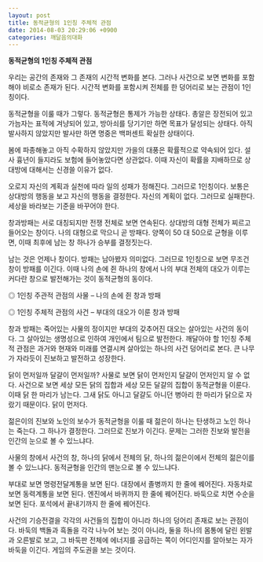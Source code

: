 ```yaml
---
layout: post
title: 동적균형의 1인칭 주체적 관점
date: 2014-08-03 20:29:06 +0900
categories: 깨달음의대화
---
```

**동적균형의 1인칭 주체적 관점** 

  


우리는 공간의 존재와 그 존재의 시간적 변화를 본다. 그러나 사건으로 보면 변화를 포함해야 비로소 존재가 된다. 시간적 변화를 포함시켜 전체를 한 덩어리로 보는 관점이 1인칭이다. 

  


동적균형을 이룰 때가 그렇다. 동적균형은 통제가 가능한 상태다. 총알은 장전되어 있고 가늠자는 표적에 겨냥되어 있고, 방아쇠를 당기기만 하면 목표가 달성되는 상태다. 아직 발사하지 않았지만 발사만 하면 명중은 백퍼센트 확실한 상태이다.

  


봄에 파종해놓고 아직 수확하지 않았지만 가을의 대풍은 확률적으로 약속되어 있다. 설사 흉년이 들지라도 보험에 들어놓았다면 상관없다. 이때 자신이 확률을 지배하므로 상대방에 대해서는 신경쓸 이유가 없다.

  


오로지 자신의 계획과 실천에 따라 일의 성패가 정해진다. 그러므로 1인칭이다. 보통은 상대방의 행동을 보고 자신의 행동을 결정한다. 자신의 계획이 없다. 그러므로 실패한다. 세상을 바라보는 기준을 바꾸어야 한다. 

  


창과방패는 서로 대칭되지만 전쟁 전체로 보면 연속된다. 상대방의 대형 전체가 찌르고 들어오는 창이다. 나의 대형으로 막으니 곧 방패다. 양쪽이 50 대 50으로 균형을 이루면, 이때 최후에 남는 창 하나가 승부를 결정짓는다. 

  


남는 것은 언제나 창이다. 방패는 남아봤자 의미없다. 그러므로 1인칭으로 보면 무조건 창이 방패를 이긴다. 이때 나의 손에 쥔 하나의 창에서 나의 부대 전체의 대오가 이루는 커다란 창으로 발전해가는 것이 동적균형의 동이다. 

  


◎ 1인칭 주관적 관점의 사물 – 나의 손에 쥔 창과 방패  
      
◎ 1인칭 주체적 관점의 사건 – 부대의 대오가 이룬 창과 방패 

  


창과 방패는 죽어있는 사물의 정이지만 부대의 갖추어진 대오는 살아있는 사건의 동이다. 그 살아있는 생명성으로 인하여 개인에서 팀으로 발전한다. 깨달아야 할 1인칭 주체적 관점은 과거와 현재와 미래를 연결시켜 살아있는 하나의 사건 덩어리로 본다. 큰 나무가 자라듯이 진보하고 발전하고 성장한다. 

  


닭이 먼저일까 달걀이 먼저일까? 사물로 보면 닭이 먼저인지 달걀이 먼저인지 알 수 없다. 사건으로 보면 세상 모든 닭의 집합과 세상 모든 달걀의 집합이 동적균형을 이룬다. 이때 닭 한 마리가 남는다. 그새 닭도 아니고 달걀도 아니던 병아리 한 마리가 닭으로 자랐기 때문이다. 닭이 먼저다. 

  


젊은이의 진보와 노인의 보수가 동적균형을 이룰 때 젊은이 하나는 탄생하고 노인 하나는 죽는다. 그 하나가 결정한다. 그러므로 진보가 이긴다. 문제는 그러한 진보와 발전을 인간의 눈으로 볼 수 있느냐다. 

  


사물의 창에서 사건의 창, 하나의 닭에서 전체의 닭, 하나의 젊은이에서 전체의 젊은이를 볼 수 있느냐다. 동적균형을 인간의 맨눈으로 볼 수 있느냐다. 

  


부대로 보면 명령전달계통을 보면 된다. 대장에서 졸병까지 한 줄에 꿰어진다. 자동차로 보면 동력계통을 보면 된다. 엔진에서 바퀴까지 한 줄에 꿰어진다. 바둑으로 치면 수순을 보면 된다. 포석에서 끝내기까지 한 줄에 꿰어진다. 

  


사건의 기승전결을 각각의 사건들의 집합이 아니라 하나의 덩어리 존재로 보는 관점이다. 바둑의 백돌과 흑돌을 각각 나누어 보는 것이 아니라, 둘을 하나의 몸통에 달린 왼발과 오른발로 보고, 그 바둑판 전체에 에너지를 공급하는 쪽이 어디인지를 알아보는 자가 바둑을 이긴다. 게임의 주도권을 보는 것이다.